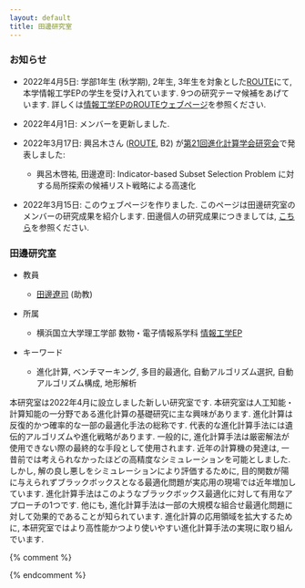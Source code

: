 ```yaml
---
layout: default
title: 田邊研究室
---
```


### お知らせ

* 2022年4月5日: 学部1年生 (秋学期), 2年生, 3年生を対象とした[ROUTE](http://es-route.ynu.ac.jp/)にて, 本学情報工学EPの学生を受け入れています. 9つの研究テーマ候補をあげています. 詳しくは[情報工学EPのROUTEウェブページ](http://es-route.ynu.ac.jp/computer-science-and-engineering-ep/project-lists/)を参照ください.

* 2022年4月1日: メンバーを更新しました.

* 2022年3月17日: 興呂木さん ([ROUTE](http://es-route.ynu.ac.jp/), B2) が[第21回進化計算学会研究会](http://www.jpnsec.org/symposium202201.html)で発表しました:
    * 興呂木啓祐, 田邊遼司: Indicator-based Subset Selection Problem に対する局所探索の候補リスト戦略による高速化
	
* 2022年3月15日: このウェブページを作りました. このページは田邊研究室のメンバーの研究成果を紹介します. 田邊個人の研究成果につきましては, [こちら](https://ryojitanabe.github.io/index-j)を参照ください.

### 田邊研究室

- 教員	
    - [田邊遼司](https://ryojitanabe.github.io/index-j) (助教)
	
- 所属	
    - 横浜国立大学理工学部 数物・電子情報系学科 [情報工学EP](http://www.cse.ynu.ac.jp/)

- キーワード
    - 進化計算, ベンチマーキング, 多目的最適化, 自動アルゴリズム選択, 自動アルゴリズム構成, 地形解析

本研究室は2022年4月に設立しました新しい研究室です. 本研究室は人工知能・計算知能の一分野である進化計算の基礎研究に主な興味があります. 進化計算は反復的かつ確率的な一部の最適化手法の総称です. 代表的な進化計算手法には遺伝的アルゴリズムや進化戦略があります. 一般的に, 進化計算手法は厳密解法が使用できない際の最終的な手段として使用されます. 近年の計算機の発達は, 一昔前では考えられなかったほどの高精度なシミュレーションを可能としました. しかし, 解の良し悪しをシミュレーションにより評価するために, 目的関数が陽に与えられずブラックボックスとなる最適化問題が実応用の現場では近年増加しています. 進化計算手法はこのようなブラックボックス最適化に対して有用なアプローチの1つです. 他にも, 進化計算手法は一部の大規模な組合せ最適化問題に対して効果的であることが知られています. 進化計算の応用領域を拡大するために, 本研究室ではより高性能かつより使いやすい進化計算手法の実現に取り組んでいます.

{% comment %}

{% endcomment %}
